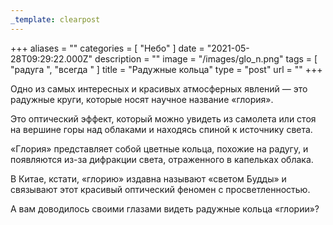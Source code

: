 ```yaml
---
_template: clearpost
---
```



+++
aliases = ""
categories = [ "Небо" ]
date = "2021-05-28T09:29:22.000Z"
description = ""
image = "/images/glo_n.png"
tags = [ "радуга ", "всегда " ]
title = "Радужные кольца"
type = "post"
url = ""
+++


Одно из самых интересных и красивых атмосферных явлений — это радужные круги, которые носят научное название «глория».  
  
Это оптический эффект, который можно увидеть из самолета или стоя на вершине горы над облаками и находясь спиной к источнику света.  
  
«Глория» представляет собой цветные кольца, похожие на радугу, и появляются из-за дифракции света, отраженного в капельках облака.  
  
В Китае, кстати, «глорию» издавна называют «светом Будды» и связывают этот красивый оптический феномен с просветленностью.   
  
А вам доводилось своими глазами видеть радужные кольца «глории»?
